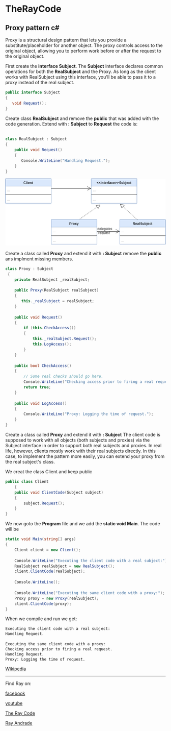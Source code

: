 # TheRayCode
## Proxy pattern c#

Proxy is a structural design pattern that lets you provide a substitute/placeholder for another object. 
The proxy controls access to the original object, allowing you to perform work before or after the request to the original object.

First create the **interface Subject**.
The **Subject** interface declares common operations for both the **RealSubject** and the Proxy. 
As long as the client works with RealSubject using this interface, you'll be able to pass it to a proxy instead of the real subject.

```c#
public interface Subject
{
   void Request();
}
```
Create class **RealSubject** and remove the **public** that was added with the code generation.
Extend with **: Subject** to **Request**
the code is:
```c#

class RealSubject : Subject
{
    public void Request()
    {
       Console.WriteLine("Handling Request.");
    }
}
```
![Proxy](/UMLs/images/Proxy/Proxy-3.png)

Create a class called **Proxy** and extend it with **: Subject**
remove the **public** ans implment missing members.

```c#
class Proxy : Subject
 {
    private RealSubject _realSubject;
        
    public Proxy(RealSubject realSubject)
    {
       this._realSubject = realSubject;
    }
        
    public void Request()
    {
        if (this.CheckAccess())
        {
            this._realSubject.Request();
            this.LogAccess();
        }
    }
        
    public bool CheckAccess()
    {
        // Some real checks should go here.
        Console.WriteLine("Checking access prior to firing a real request.");
        return true;
    }
        
    public void LogAccess()
    {
        Console.WriteLine("Proxy: Logging the time of request.");
    }
}
```

Create a class called **Proxy** and extend it with **: Subject**
The client code is supposed to work with all objects (both subjects and proxies) via the Subject interface in order to support both real subjects and proxies. 
In real life, however, clients mostly work with their real subjects directly. 
In this case, to implement the pattern more easily, you can extend your proxy from the real subject's class.

We creat the class Client and keep public

```c#
public class Client
    {
    public void ClientCode(Subject subject)
    {
        subject.Request();
    }
}
```

We now goto the **Program** file and we add the **static void Main**.
The code will be
```c#
static void Main(string[] args)
{
    Client client = new Client();
            
    Console.WriteLine("Executing the client code with a real subject:");
    RealSubject realSubject = new RealSubject();
    client.ClientCode(realSubject);

    Console.WriteLine();

    Console.WriteLine("Executing the same client code with a proxy:");
    Proxy proxy = new Proxy(realSubject);
    client.ClientCode(proxy);
}
```
When we compile and run we get:

````run
Executing the client code with a real subject:
Handling Request.

Executing the same client code with a proxy:
Checking access prior to firing a real request.
Handling Request.
Proxy: Logging the time of request.

````

[Wikipedia](https://en.wikipedia.org/wiki/Proxy_pattern)

----------------------------------------------------------------------------------------------------

Find Ray on:

[facebook](https://www.facebook.com/TheRayCode/)

[youtube](https://www.youtube.com/user/AndradeRay/)

[The Ray Code](https://www.RayAndrade.com)

[Ray Andrade](https://www.RayAndrade.org)


